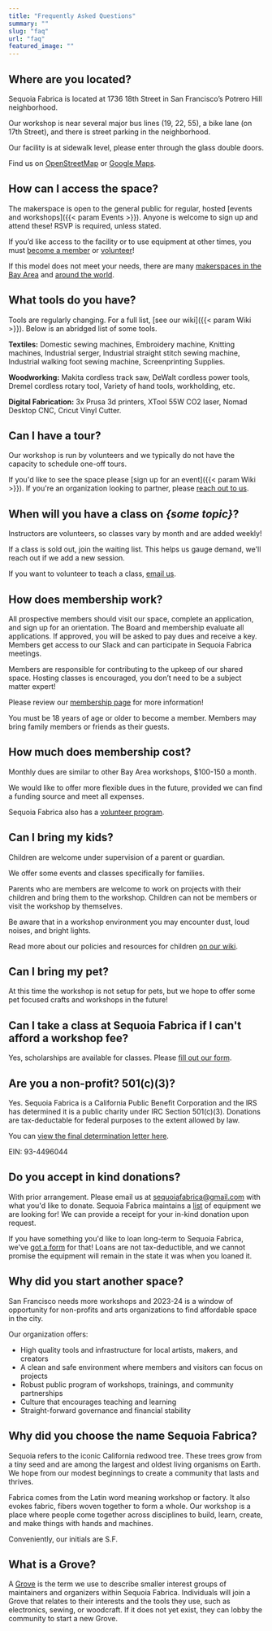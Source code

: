 ```yaml
---
title: "Frequently Asked Questions"
summary: ""
slug: "faq"
url: "faq"
featured_image: ""
---
```


## Where are you located?

Sequoia Fabrica is located at 1736 18th Street in San Francisco’s Potrero Hill neighborhood. 

Our workshop is near several major bus lines (19, 22, 55), a bike lane (on 17th Street), and there is street parking in the neighborhood.

Our facility is at sidewalk level, please enter through the glass double doors.

Find us on [OpenStreetMap](https://www.openstreetmap.org/node/11571985859) or [Google Maps](https://maps.app.goo.gl/7fiutyz9KxsT1eXc7).

## How can I access the space?

The makerspace is open to the general public for regular, hosted [events and workshops]({{< param Events >}}). Anyone is welcome to sign up and attend these! RSVP is required, unless stated.
 
If you’d like access to the facility or to use equipment at other times, you must [become a member](/membership) or [volunteer](https://wiki.sequoiafabrica.org/wiki/Volunteers)!

If this model does not meet your needs, there are many [makerspaces in the Bay Area](https://makernexuswiki.com/wiki/Maker_Spaces_In_San_Francisco_area) and [around the world](https://wiki.hackerspaces.org/List_of_Hacker_Spaces).

## What tools do you have?

Tools are regularly changing. For a full list, [see our wiki]({{< param Wiki >}}).
Below is an abridged list of some tools.

**Textiles:**
Domestic sewing machines,
Embroidery machine,
Knitting machines,
Industrial serger,
Industrial straight stitch sewing machine,
Industrial walking foot sewing machine,
Screenprinting Supplies.

**Woodworking:**
Makita cordless track saw,
DeWalt cordless power tools,
Dremel cordless rotary tool,
Variety of hand tools, workholding, etc.

**Digital Fabrication:**
3x Prusa 3d printers,
XTool 55W CO2 laser,
Nomad Desktop CNC,
Cricut Vinyl Cutter.

## Can I have a tour?

Our workshop is run by volunteers and we typically do not have the capacity to schedule one-off tours.

If you'd like to see the space please [sign up for an event]({{< param Wiki >}}). If you're an organization looking to partner, please [reach out to us](/contact). 

## When will you have a class on _{some topic}_?

Instructors are volunteers, so classes vary by month and are added weekly! 

If a class is sold out, join the waiting list. This helps us gauge demand, we'll reach out if we add a new session.

If you want to volunteer to teach a class, [email us](/contact).

## How does membership work?

All prospective members should visit our space, complete an application, and sign up for an orientation. The Board and membership evaluate all applications. If approved, you will be asked to pay dues and receive a key. Members get access to our Slack and can participate in Sequoia Fabrica meetings.

Members are responsible for contributing to the upkeep of our shared space. Hosting classes is encouraged, you don’t need to be a subject matter expert!

Please review our [membership page](/membership) for more information! 

You must be 18 years of age or older to become a member. Members may bring family members or friends as their guests. 

## How much does membership cost?

Monthly dues are similar to other Bay Area workshops, $100-150 a month.

We would like to offer more flexible dues in the future, provided we can find a funding source and meet all expenses. 

Sequoia Fabrica also has a [volunteer program](https://wiki.sequoiafabrica.org/wiki/Volunteers).

## Can I bring my kids?

Children are welcome under supervision of a parent or guardian. 

We offer some events and classes specifically for families. 

Parents who are members are welcome to work on projects with their children and bring them to the workshop. Children can not be members or visit the workshop by themselves.

Be aware that in a workshop environment you may encounter dust, loud noises, and bright lights.

Read more about our policies and resources for children [on our wiki](https://wiki.sequoiafabrica.org/wiki/Saplings).

## Can I bring my pet?

At this time the workshop is not setup for pets, but we hope to offer some pet focused crafts and workshops in the future!

## Can I take a class at Sequoia Fabrica if I can't afford a workshop fee?

Yes, scholarships are available for classes. Please [fill out our form](https://docs.google.com/forms/d/e/1FAIpQLSdonL4v1x9dH1AuiRgIyt6F1elsod1s6vr-j0P11x7uMpq4pg/viewform). 

## **Are you a non-profit? 501(c)(3)?**

Yes. Sequoia Fabrica is a California Public Benefit Corporation and the IRS has determined it is a public charity under IRC Section 501(c)(3). Donations are tax-deductable for federal purposes to the extent allowed by law.

You can [view the final determination letter here](https://static.miraheze.org/sequoiafabricawiki/8/86/FinalLetter_93-4496044_SEQUOIAFABRICA_01132024_00.pdf).  

EIN: 93-4496044

## Do you accept in kind donations?

With prior arrangement. Please email us at [sequoiafabrica@gmail.com](mailto:sequoiafabrica@gmail.com) with what you'd like to donate. Sequoia Fabrica maintains a [list](https://wiki.sequoiafabrica.org/wiki/Equipment_Needs) of equipment we are looking for! We can provide a receipt for your in-kind donation upon request. 

If you have something you'd like to loan long-term to Sequoia Fabrica, we've [got a form](https://docs.google.com/forms/d/e/1FAIpQLSfkrRbrPWCJe-pVXQRyJ7k1nDh0zrLgVVYZIwJPtpxaV6SVlg/viewform?usp=sf_link) for that!
Loans are not tax-deductible, and we cannot promise the equipment will remain in the state it was when you loaned it.

## Why did you start another space?

San Francisco needs more workshops and 2023-24 is a window of opportunity for non-profits and arts organizations to find affordable space in the city. 

Our organization offers:

* High quality tools and infrastructure for local artists, makers, and creators
* A clean and safe environment where members and visitors can focus on projects
* Robust public program of workshops, trainings, and community partnerships
* Culture that encourages teaching and learning
* Straight-forward governance and financial stability

## Why did you choose the name Sequoia Fabrica?

Sequoia refers to the iconic California redwood tree. These trees grow from a tiny seed and are among the largest and oldest living organisms on Earth. We hope from our modest beginnings to create a community that lasts and thrives. 

Fabrica comes from the Latin word meaning workshop or factory. It also evokes fabric, fibers woven together to form a whole. Our workshop is a place where people come together across disciplines to build, learn, create, and make things with hands and machines. 

Conveniently, our initials are S.F.

## What is a Grove?

A [Grove](https://wiki.sequoiafabrica.org/wiki/Grove) is the term we use to describe smaller interest groups of maintainers and organizers within Sequoia Fabrica. Individuals will join a Grove that relates to their interests and the tools they use, such as electronics, sewing, or woodcraft. If it does not yet exist, they can lobby the community to start a new Grove. 
